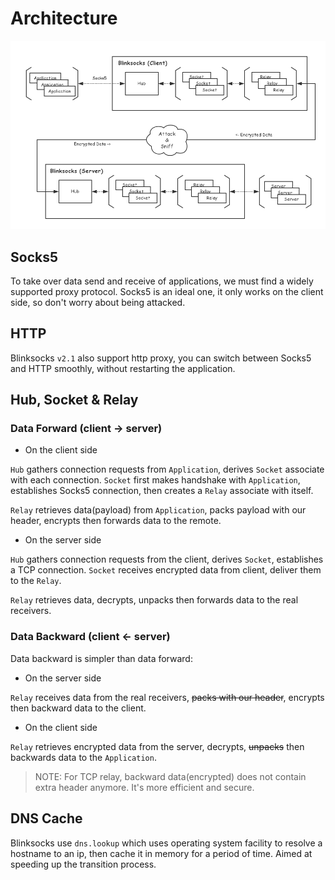 # Architecture

![architecture](architecture.png)

## Socks5

To take over data send and receive of applications, we must find a widely
supported proxy protocol. Socks5 is an ideal one, it only works on the client
side, so don't worry about being attacked.

## HTTP

Blinksocks `v2.1` also support http proxy, you can switch between Socks5 and HTTP smoothly,
without restarting the application.

## Hub, Socket & Relay

### Data Forward (client -> server)

* On the client side

`Hub` gathers connection requests from `Application`, derives `Socket` associate
with each connection. `Socket` first makes handshake with `Application`,
establishes Socks5 connection, then creates a `Relay` associate with itself.

`Relay` retrieves data(payload) from `Application`, packs payload with our
header, encrypts then forwards data to the remote.

* On the server side

`Hub` gathers connection requests from the client, derives `Socket`, 
establishes a TCP connection. `Socket` receives encrypted data from client, 
deliver them to the `Relay`.

`Relay` retrieves data, decrypts, unpacks then forwards data to the real receivers.

### Data Backward (client <- server)

Data backward is simpler than data forward:

* On the server side

`Relay` receives data from the real receivers, ~~packs with our header~~, 
encrypts then backward data to the client.

* On the client side

`Relay` retrieves encrypted data from the server, decrypts, ~~unpacks~~ then 
backwards data to the `Application`.

> NOTE: For TCP relay, backward data(encrypted) does not contain extra header anymore. It's more efficient and secure.

## DNS Cache

Blinksocks use `dns.lookup` which uses operating system facility to resolve 
a hostname to an ip, then cache it in memory for a period of time. Aimed at 
speeding up the transition process.

